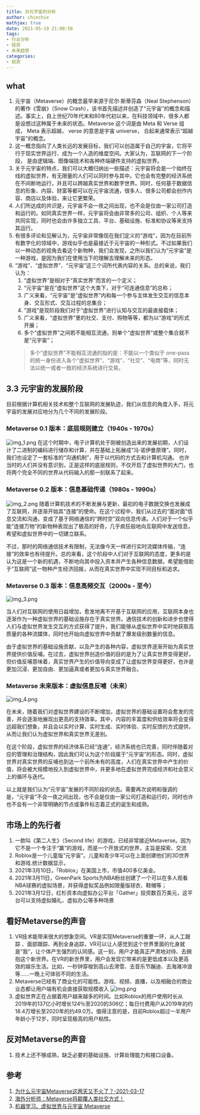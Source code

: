 ```yaml
---
title: 对元宇宙的分析
author: chiechie
mathjax: true
date: 2021-05-19 21:00:58
tags:
- 行业分析
- 投资
- 未来趋势
categories: 
- 投资
---
```


## what

1. 元宇宙（Metaverse）的概念最早来源于尼尔·斯蒂芬森（Neal Stephenson）的著作《雪崩》（Snow Crash），该书首先描述并创造了“元宇宙”的概念和描述。事实上，自上世纪70年代末和80年代初以来，在科技领域中，很多人都是设想过这种属于未来的状态。Metaverse 这个词是由 Meta 和 Verse 组成， Meta 表示超越， verse 的意思是宇宙 universe， 合起来通常表示“超越宇宙”的概念。
2. 这一概念指向了人类长远的发展目标，我们可以创造属于自己的宇宙，它将平行于现实世界运行、成为一个人造的维度空间。大家认为，互联网的下一个阶段， 是由逻辑端、图像端技术和各种终端硬件支持的虚拟世界。
3. 关于元宇宙的特点，我们可以大概归纳出一些描述：元宇宙将会是一个始终在线的虚拟世界，有无限量的人们可以同时参与其中。它也会有完整的经济系统在不间断地运行，并且可以跨越真实世界和数字世界。同时，任何基于数据信息的形象、内容、财富等都可以在元宇宙流通，很多人、很多公司都会创作内容、商店以及体验，来让它更繁荣。
4. 人们所达成的共识是，元宇宙不会一夜之间出现，也不会是仅由一家公司打造和运行的。如同真实世界一样，元宇宙将会由非常多的公司、组织、个人等来共同实现，同时也会由许多独立工具、平台、基础设施、标准和协议等来支持其运行。
5. 有很多评论和见解认为，元宇宙非常像现在我们定义的“游戏”，因为在目前所有数字化的领域中，游戏似乎也是最接近于元宇宙的一种形式。不过如果我们以一种动态的视角去看这个新物种，我们会发现，之所以我们认为“元宇宙”是一种游戏，是因为我们在使用当下的理解去理解未来的形态。
6. “游戏”、“虚拟世界”、“元宇宙”这三个词所代表内容的关系。总的来说，我们认为：
    1. “虚拟世界”是相对于“真实世界”而言的一个定义；
    2. “元宇宙”是在“虚拟世界”这个大类下，对于“可连通信息”的总称；
    3. 广义来看，“元宇宙”是“虚拟世界”内和每一个参与主体发生交互的信息本身、交互形式、交互过程的总集合；
    4. “游戏”是现阶段我们对于“虚拟世界”进行认知与交互的最直接载体；
    5. 广义来看，“虚拟世界”里的社交、支付、购物等等，都为以“游戏”的形式开展；
    6. 多个“虚拟世界”之间若不能相互流通，则单个“虚拟世界”或整个集合就不是“元宇宙”；
    >   多个“虚拟世界”不能相互流通的指的是：不能以一个类似于 one-pass 的统一身份进入各个“虚拟世界”、“游戏”、“社交”、“电商”等，同时无法以统一或者一致的经济系统进行交易。

## 3.3 元宇宙的发展阶段
目前根据计算机相关技术和整个互联网的发展轨迹，我们从信息的角度入手，将元宇宙的发展对应地分为几个不同的发展阶段。

### Metaverse 0.1 版本：底层规则建立（1940s - 1970s）
![img_1.png](metauniverse/img_1.png)
在这个时期中，电子计算机处于刚被创造出来的发展初期，人们设计了二进制的编码进行储存和计算，并在基础上拓展成“冯·诺伊曼原理”。同时，我们也设定了一套标准的“沟通机制”，用于以代码的方式去和计算机沟通。
也许当时的人们并没有意识到，正是这样的底层规则，不仅开启了虚拟世界的大门，也将两个完全不同的世界从代码输入的那一刻联系了起来。

### Metaverse 0.2 版本：信息基础传递（1980s - 1990s）
![img_2.png](metauniverse/img_2.png)
随着计算机技术的不断发展与更新，最初的电子数据交换也发展成了互联网，并逐渐开始其“连接”的使命。在这个过程中，我们从过去的“面对面”信息交流和沟通，变成了基于网络通信的“跨时空”双向信息传递。人们对于一个似乎能“连接万物”的新物种表现出了极高的好奇，几乎疯狂般地向互联网中发送信息，希望和虚拟世界中的一切建立联系。

不过，那时的网络通信技术有限制，无法像今天一样进行实时流媒体传输，“连接”的效率也有待提升。总的来看，这个阶段中人们对于互联网的态度，更多的是认为这是一个新的机遇，不断地向其中投入资本并产生各种信息数据，希望能借助于“互联网”这一物种产生经济回报，从而在真实世界中实现不同目标和追求。

### Metaverse 0.3 版本：信息高频交互（2000s - 至今）

![img_3.png](metauniverse/img_3.png)

当人们对互联网的使用日益增加，愈发地离不开基于互联网的应用，互联网本身也逐渐作为一种虚拟世界的基础设施存在于真实世界。通信技术的创新和进步也使得人们与虚拟世界发生交互的方式获得了提升，我们能够从虚拟世界中实时地获取高质量的各种流媒体，同时也开始向虚拟世界中贡献了爆发级别数量的信息。

由于虚拟世界的基础设施贡献，以及产生的各种内容，虚拟世界逐渐开始为真实世界提供价值反哺。在过去，虚拟世界创造价值的目的是为了让真实世界变得更好，但价值反哺意味着，真实世界产生的价值导向变成了让虚拟世界变得更好，也许是更加沉浸、更加自由、更加逼真或者更加与真实世界融合。


### Metaverse 未来版本：虚拟信息反哺（未来）

![img_4.png](./img_4.png)

在未来，随着我们对虚拟世界建设的不断增加，虚拟世界的基础设置将会愈发的完善，并会逐渐地展现出更高的支持效率。其中，内容的丰富度和供给效率将会变得远超我们想象，并且会以实时计算、实时生成、实时体验、实时反馈的方式提供，从而让我们认为虚拟世界和真实世界无差别。


在这个阶段，虚拟世界的经济体系已经“连通”，经济系统也已完善，同时伴随着对应的管理和治理结构，因此我们可认为这个阶段属于“元宇宙”的形态。同时，虚拟世界对真实世界的反哺也到达一个前所未有的高度，人们在真实世界中产生的价值，将会被大规模地投入到虚拟世界中，并更多地在虚拟世界完成经济和社会意义上的循环与迭代。

以上就是我们认为“元宇宙”发展的不同阶段的状态。需要再次说明和强调的是，“元宇宙”不会一夜之间出现，也不会是仅由一家公司打造和运行的，同时也许也不会有一个非常明确的节点或事件标志着正式的诞生和成熟。


## 市场上的先行者

1. 一款叫《第二人生》（Second life）的游戏，已经非常接近Metaverse。因为它不是一个专注于“赢”的游戏，而是一个开放式的世界，主旨是探索、交流
2. Roblox是一个儿童版“元宇宙”。儿童和青少年可以在上面创建他们的3D世界和游戏.统计数据显示，
3. 2021年3月10日，「Roblox」在美国上市，市值400多亿美金。
4. 2021年3月11日，GreenPark Sports为NBA粉丝创建了一个可以在多人观看NBA球赛的虚拟场景，并获得虚拟奖品例如限量版球衣、鞋帽等；
5. 2021年3月12日，红杉资本向虚拟办公平台「Gather」投资数百万美元，这平台可以支持虚拟婚礼、虚拟办公等多种场景



## 看好Metaverse的声音

1. VR技术能带来很大的想象空间。VR是实现Metaverse的重要一环，从人工跟踪 、面部跟踪、再到全身追踪，VR可以让人感觉到这个世界里面的化身就是”我“，让个体产生强烈的认同感。这一刻，用户才能真正严肃地对待、去拥抱这个新世界。在VR的新世界里，用户会发现它带来的是更低成本以及更高效的娱乐生活。比如，一秒钟穿梭到高山去滑雪、去音乐节蹦迪、去海滩冲浪等……一晚上可体验不同的生活。
2. Metaverse已经有了商业化的可能性。游戏、视频、直播，以及相融合的商业业态都让用户端有机会直接获取规模收入
    ![img.png](metauniverse/img.png)
3. 虚拟世界正在占据着用户越来越多的时间。比如Roblox的用户使用时长从2019年的137亿小时增长124％至2020的306亿；每日付费用户从2019年的约18.4万增长至2020年的约49.0万。值得注意的是，目前Roblox超过一半用户年龄小于12岁，同时呈现极高的用户粘性。


## 反对Metaverse的声音

1. 技术上还不够成熟，缺乏必要的基础设施、计算处理能力和接口设备。



## 参考
1. [为什么元宇宙Metaverse这两天又不火了？-2021-03-17](https://www.huxiu.com/article/415676.html)
2. [海外分析师：Metaverse将颠覆人类社交方式！](http://www.gamelook.com.cn/2021/03/416439)
3. [机器学习、虚拟世界与元宇宙 Metaverse](https://www.gcores.com/articles/129199)